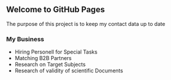 ## Welcome to GitHub Pages

The purpose of this project is to keep my contact data up to date

### My Business

* Hiring Personell for Special Tasks
* Matching B2B Partners
* Research on Target Subjects
* Research of validity of scientific Documents
